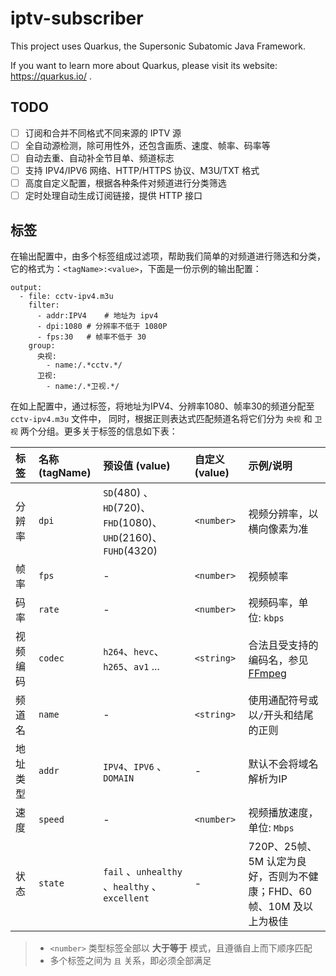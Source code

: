 # iptv-subscriber

This project uses Quarkus, the Supersonic Subatomic Java Framework.

If you want to learn more about Quarkus, please visit its website: https://quarkus.io/ .

## TODO

- [ ] 订阅和合并不同格式不同来源的 IPTV 源
- [ ] 全自动源检测，除可用性外，还包含画质、速度、帧率、码率等
- [ ] 自动去重、自动补全节目单、频道标志
- [ ] 支持 IPV4/IPV6 网络、HTTP/HTTPS 协议、M3U/TXT 格式
- [ ] 高度自定义配置，根据各种条件对频道进行分类筛选
- [ ] 定时处理自动生成订阅链接，提供 HTTP 接口

## 标签

在输出配置中，由多个标签组成过滤项，帮助我们简单的对频道进行筛选和分类，
它的格式为：`<tagName>:<value>`，下面是一份示例的输出配置：  

```
output:
  - file: cctv-ipv4.m3u
    filter:
      - addr:IPV4    # 地址为 ipv4
      - dpi:1080 # 分辨率不低于 1080P
      - fps:30   # 帧率不低于 30
    group:
      央视:
        - name:/.*cctv.*/
      卫视:
        - name:/.*卫视.*/
```

在如上配置中，通过标签，将地址为IPV4、分辨率1080、帧率30的频道分配至 `cctv-ipv4.m3u` 文件中，
同时，根据正则表达式匹配频道名将它们分为 `央视` 和 `卫视` 两个分组。更多关于标签的信息如下表：

| 标签   | 名称 (tagName) | 预设值 (value) | 自定义 (value) | 示例/说明
|:-----|:------|:-------|:----- |:------|
| 分辨率  | `dpi` | `SD`(480) 、`HD`(720)、 `FHD`(1080)、 `UHD`(2160)、`FUHD`(4320) | `<number>` | 视频分辨率，以横向像素为准
| 帧率   | `fps` | - | `<number>` | 视频帧率
| 码率   | `rate` | - | `<number>` | 视频码率，单位: `kbps`
| 视频编码 | `codec` | `h264`、`hevc`、`h265`、`av1` ... | `<string>` | 合法且受支持的编码名，参见 [FFmpeg](https://ffmpeg.org/)
| 频道名 | `name` | - | `<string>` | 使用通配符号或以`/`开头和结尾的正则
| 地址类型 | `addr` | `IPV4`、`IPV6` 、`DOMAIN` | - | 默认不会将域名解析为IP
| 速度 | `speed` | - | `<number>` | 视频播放速度，单位: `Mbps`
| 状态 | `state` | `fail` 、`unhealthy` 、`healthy` 、 `excellent` | - | 720P、25帧、5M 认定为良好，否则为不健康；FHD、60帧、10M 及以上为极佳

> - `<number>` 类型标签全部以 **大于等于** 模式，且遵循自上而下顺序匹配  
> - 多个标签之间为 `且` 关系，即必须全部满足